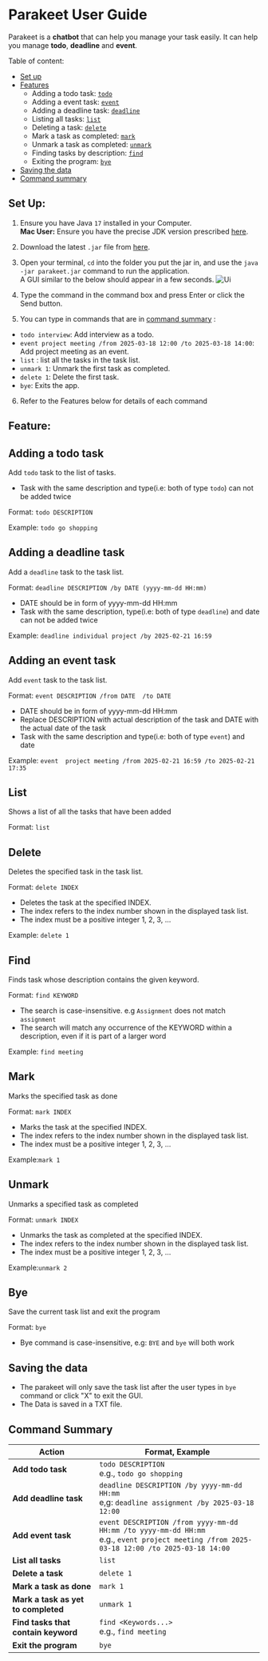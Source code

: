 # Parakeet User Guide


Parakeet is a **chatbot** that can help you manage your task easily. It can help you manage **todo**, **deadline** and **event**.

Table of content:
* [Set up](#set-up)
* [Features](#feature-)
    - Adding a todo task: [`todo`](#adding-a-todo-task)
    - Adding a event task: [`event`](#adding-a-deadline-task)
    - Adding a deadline task: [`deadline`](#adding-an-event-task)
    - Listing all tasks: [`list`](#list)
    - Deleting a task: [`delete`](#delete)
    - Mark a task as completed: [`mark`](#mark)
    - Unmark a task as completed: [`unmark`](#unmark)
    - Finding tasks by description: [`find`](#find)
    - Exiting the program: [`bye`](#bye)
* [Saving the data](#saving-the-data)
* [Command summary](#command-summary)

## Set Up:
1. Ensure you have Java `17` installed in your Computer.<br/>
   **Mac User:** Ensure you have the precise JDK version prescribed [here](https://se-education.org/guides/tutorials/javaInstallationMac.html).
2. Download the latest `.jar` file from [here](https://github.com/caroline1233456/ip/releases/tag/v0.2).
3. Open your terminal, `cd` into the folder you put the jar in, and use the `java -jar parakeet.jar`
   command to run the application.<br/>
   A GUI similar to the below should appear in a few seconds.
   ![Ui](Ui.png)


4. Type the command in the command box and press Enter or click the Send button.
5. You can type in commands that are in [command summary](#command-summary) :<br/>
- `todo interview`: Add interview as a todo.
- `event project meeting /from 2025-03-18 12:00 /to 2025-03-18 14:00`: Add project meeting as an event.
- `list` : list all the tasks in the task list.
- `unmark 1`: Unmark the first task as completed.
- `delete 1`: Delete the first task.
- `bye`: Exits the app.
6. Refer to the Features below for details of each command

## Feature: 
## Adding a todo task

Add `todo` task to the list of tasks.
- Task with the same description and type(i.e: both of type `todo`) can not be added twice

Format: `todo DESCRIPTION`

Example: `todo go shopping`


## Adding a deadline task

Add a `deadline` task to the task list.

Format: `deadline DESCRIPTION /by DATE (yyyy-mm-dd HH:mm)`

- DATE should be in form of yyyy-mm-dd HH:mm
- Task with the same description, type(i.e: both of type `deadline`) and date can not be added twice

Example: `deadline individual project /by 2025-02-21 16:59`




## Adding an event task
Add `event` task to the task list.

Format: `event DESCRIPTION /from DATE  /to DATE `
- DATE should be in form of yyyy-mm-dd HH:mm
- Replace DESCRIPTION with actual description of the task and DATE with the actual date of the task
- Task with the same description and type(i.e: both of type `event`) and date

Example: `event  project meeting /from 2025-02-21 16:59 /to 2025-02-21 17:35`




## List

Shows a list of all the tasks that have been added

Format: `list`


## Delete

Deletes the specified task in the task list.

Format: `delete INDEX`
- Deletes the task at the specified INDEX.
- The index refers to the index number shown in the displayed task list.
- The index must be a positive integer 1, 2, 3, …​

Example: `delete 1`

## Find

Finds task whose description contains the given keyword.

Format: `find KEYWORD`
- The search is case-insensitive. e.g `Assignment` does not match `assignment`
- The search will match any occurrence of the KEYWORD within a description, even if it is part of a larger word

Example: `find meeting`

## Mark

Marks the specified task as done

Format: `mark INDEX`
- Marks the task at the specified INDEX.
- The index refers to the index number shown in the displayed task list.
- The index must be a positive integer 1, 2, 3, …​

Example:`mark 1`
## Unmark

Unmarks a specified task as completed

Format: `unmark INDEX`
- Unmarks the task as completed at the specified INDEX.
- The index refers to the index number shown in the displayed task list.
- The index must be a positive integer 1, 2, 3, …​

Example:`unmark 2`

## Bye

Save the current task list and exit the program

Format: `bye`

- Bye command is case-insensitive, e.g: `BYE` and `bye` will both work

## Saving the data
- The parakeet will only save the task list after the user types in  `bye` command or click "X" to exit the GUI.
- The Data is saved in a TXT file.

## Command Summary

| Action                              | Format, Example                                                                                                                               |
|-------------------------------------|-----------------------------------------------------------------------------------------------------------------------------------------------|
| **Add todo task**                   | `todo DESCRIPTION`<br/> e.g., `todo go shopping`                                                                                              |
| **Add deadline task**               | `deadline DESCRIPTION /by yyyy-mm-dd HH:mm `<br/>e,g: `deadline assignment /by 2025-03-18 12:00`                                              |
| **Add event task**                  | `event DESCRIPTION /from yyyy-mm-dd HH:mm /to yyyy-mm-dd HH:mm`<br/>e.g., `event project meeting /from 2025-03-18 12:00 /to 2025-03-18 14:00` |
| **List all tasks**                  | `list`                                                                                                                                        |
| **Delete a task**                   | `delete 1`                                                                                                                                    |
| **Mark a task as done**             | `mark 1`                                                                                                                                      |
| **Mark a task as yet to completed** | `unmark 1`                                                                                                                                    |
| **Find tasks that contain keyword** | `find <Keywords...>`<br/>e.g., `find meeting`                                                                                                 |                                                                                                                                                    |
| **Exit the program**                | `bye`                                                                                                                                         |